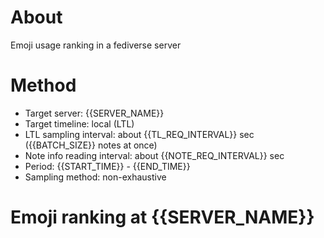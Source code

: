 # About
Emoji usage ranking in a fediverse server

# Method
- Target server: {{SERVER_NAME}}
- Target timeline: local (LTL)
- LTL sampling interval: about {{TL_REQ_INTERVAL}} sec ({{BATCH_SIZE}} notes at once)
- Note info reading interval: about {{NOTE_REQ_INTERVAL}} sec
- Period: {{START_TIME}} - {{END_TIME}} 
- Sampling method: non-exhaustive

# Emoji ranking at {{SERVER_NAME}}

